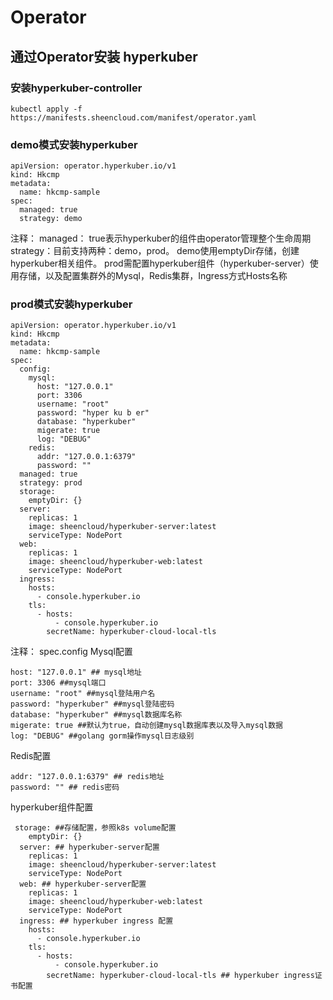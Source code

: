 # Operator
## 通过Operator安装 hyperkuber

### 安装hyperkuber-controller

```
kubectl apply -f https://manifests.sheencloud.com/manifest/operator.yaml
```
### demo模式安装hyperkuber
```
apiVersion: operator.hyperkuber.io/v1
kind: Hkcmp
metadata:
  name: hkcmp-sample
spec:
  managed: true
  strategy: demo 
```
注释：
managed： true表示hyperkuber的组件由operator管理整个生命周期
strategy：目前支持两种：demo，prod。
demo使用emptyDir存储，创建hyperkuber相关组件。
prod需配置hyperkuber组件（hyperkuber-server）使用存储，以及配置集群外的Mysql，Redis集群，Ingress方式Hosts名称


### prod模式安装hyperkuber
```
apiVersion: operator.hyperkuber.io/v1
kind: Hkcmp
metadata:
  name: hkcmp-sample
spec:
  config:
    mysql:
      host: "127.0.0.1"
      port: 3306
      username: "root"
      password: "hyper ku b er"
      database: "hyperkuber"
      migerate: true
      log: "DEBUG"
    redis:
      addr: "127.0.0.1:6379"
      password: ""
  managed: true
  strategy: prod 
  storage:
    emptyDir: {}
  server:
    replicas: 1
    image: sheencloud/hyperkuber-server:latest
    serviceType: NodePort
  web:
    replicas: 1
    image: sheencloud/hyperkuber-web:latest
    serviceType: NodePort
  ingress:
    hosts:
      - console.hyperkuber.io
    tls:
      - hosts:
          - console.hyperkuber.io
        secretName: hyperkuber-cloud-local-tls
```
注释：
spec.config
Mysql配置
```
host: "127.0.0.1" ## mysql地址
port: 3306 ##mysql端口
username: "root" ##mysql登陆用户名
password: "hyperkuber" ##mysql登陆密码
database: "hyperkuber" ##mysql数据库名称
migerate: true ##默认为true，自动创建mysql数据库表以及导入mysql数据
log: "DEBUG" ##golang gorm操作mysql日志级别
```
Redis配置
```
addr: "127.0.0.1:6379" ## redis地址
password: "" ## redis密码
```
hyperkuber组件配置
```
 storage: ##存储配置，参照k8s volume配置
    emptyDir: {}
  server: ## hyperkuber-server配置
    replicas: 1
    image: sheencloud/hyperkuber-server:latest
    serviceType: NodePort
  web: ## hyperkuber-server配置
    replicas: 1
    image: sheencloud/hyperkuber-web:latest
    serviceType: NodePort
  ingress: ## hyperkuber ingress 配置
    hosts:
      - console.hyperkuber.io
    tls:
      - hosts:
          - console.hyperkuber.io
        secretName: hyperkuber-cloud-local-tls ## hyperkuber ingress证书配置
```